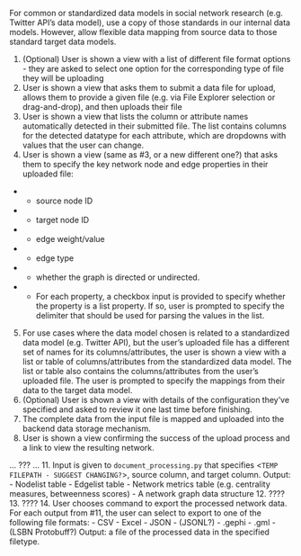 
For common or standardized data models in social network research (e.g. Twitter API’s data model), use a copy of those standards in our internal data models. However, allow flexible data mapping from source data to those standard target data models.
1. (Optional) User is shown a view with a list of different file format options - they are asked to select one option for the corresponding type of file they will be uploading
2. User is shown a view that asks them to submit a data file for upload, allows them to provide a given file (e.g. via File Explorer selection or drag-and-drop), and then uploads their file
3. User is shown a view that lists the column or attribute names automatically detected in their submitted file. The list contains columns for the detected datatype for each attribute, which are dropdowns with values that the user can change.
4. User is shown a view (same as #3, or a new different one?) that asks them to specify the key network node and edge properties in their uploaded file:
- - source node ID
- - target node ID
- - edge weight/value
- - edge type
- - whether the graph is directed or undirected.
- - For each property, a checkbox input is provided to specify whether the property is a list property. If so, user is prompted to specify the delimiter that should be used for parsing the values in the list.
5. For use cases where the data model chosen is related to a standardized data model (e.g. Twitter API), but the user’s uploaded file has a different set of names for its columns/attributes, the user is shown a view with a list or table of columns/attributes from the standardized data model. The list or table also contains the columns/attributes from the user’s uploaded file. The user is prompted to specify the mappings from their data to the target data model.
6. (Optional) User is shown a view with details of the configuration they’ve specified and asked to review it one last time before finishing.
7. The complete data from the input file is mapped and uploaded into the backend data storage mechanism.
8. User is shown a view confirming the success of the upload process and a link to view the resulting network.



...
???
...
11. Input is given to `document_processing.py` that specifies <`TEMP FILEPATH - SUGGEST CHANGING?`>, source column, and target column. Output:
    - Nodelist table
    - Edgelist table 
    - Network metrics table (e.g. centrality measures, betweenness scores)
    - A network graph data structure
12. ????
13. ????
14. User chooses command to export the processed network data. For each output from #11, the user can select to export to one of the following file formats:
    - CSV
    - Excel
    - JSON
    - (JSONL?)
    - .gephi
    - .gml
    - (LSBN Protobuff?)
    Output: a file of the processed data in the specified filetype. 

